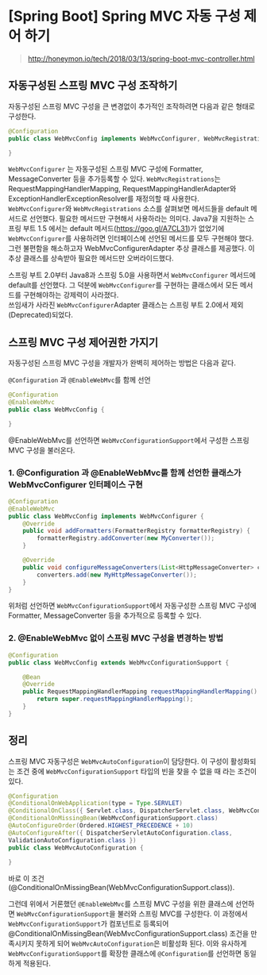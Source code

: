 # [Spring Boot] Spring MVC 자동 구성 제어 하기
> http://honeymon.io/tech/2018/03/13/spring-boot-mvc-controller.html

## 자동구성된 스프링 MVC 구성 조작하기
자동구성된 스프링 MVC 구성을 큰 변경없이 추가적인 조작하려면 다음과 같은 형태로 구성한다.

```java 
@Configuration
public class WebMvcConfig implements WebMvcConfigurer, WebMvcRegistrations {

}
```

`WebMvcConfigurer` 는 자동구성된 스프링 MVC 구성에 Formatter, MessageConverter 등을 추가등록할 수 있다. 
`WebMvcRegistrations`는 RequestMappingHandlerMapping, RequestMappingHandlerAdapter와 ExceptionHandlerExceptionResolver를 재정의할 때 사용한다.  
`WebMvcConfigurer`와 `WebMvcRegistrations` 소스를 살펴보면 메서드들을 default 메서드로 선언했다. 
필요한 메서드만 구현해서 사용하라는 의미다. Java7을 지원하는 스프링 부트 1.5 에서는 default 메서드(https://goo.gl/A7CL31)가 없었기에 `WebMvcConfigurer`를 사용하려면 인터페이스에 선언된 메서드를 모두 구현해야 했다.   
그런 불편함을 해소하고자 WebMvcConfigurerAdapter 추상 클래스를 제공했다. 이 추상 클래스를 상속받아 필요한 메서드만 오버라이드했다.

스프링 부트 2.0부터 Java8과 스프링 5.0을 사용하면서 `WebMvcConfigurer` 메서드에 default를 선언했다. 
그 덕분에 `WebMvcConfigurer`를 구현하는 클래스에서 모든 메서드를 구현해야하는 강제력이 사라졌다.  
쓰임새가 사라진 `WebMvcConfigurer`Adapter 클래스는 스프링 부트 2.0에서 제외(Deprecated)되었다.


## 스프링 MVC 구성 제어권한 가지기
자동구성된 스프링 MVC 구성을 개발자가 완벽히 제어하는 방법은 다음과 같다.

`@Configuration` 과 `@EnableWebMvc`를 함께 선언

```java
@Configuration
@EnableWebMvc
public class WebMvcConfig {

}
```

@EnableWebMvc를 선언하면 `WebMvcConfigurationSupport`에서 구성한 스프링 MVC 구성을 불러온다.

### 1. @Configuration 과 @EnableWebMvc를 함께 선언한 클래스가 WebMvcConfigurer 인터페이스 구현
```java
@Configuration
@EnableWebMvc
public class WebMvcConfig implements WebMvcConfigurer {
    @Override
    public void addFormatters(FormatterRegistry formatterRegistry) {
        formatterRegistry.addConverter(new MyConverter());
    }

    @Override
    public void configureMessageConverters(List<HttpMessageConverter> converters) {
        converters.add(new MyHttpMessageConverter());
    }
}
```

위처럼 선언하면 `WebMvcConfigurationSupport`에서 자동구성한 스프링 MVC 구성에 Formatter, MessageConverter 등을 추가적으로 등록할 수 있다.


### 2. @EnableWebMvc 없이 스프링 MVC 구성을 변경하는 방법

```java
@Configuration
public class WebMvcConfig extends WebMvcConfigurationSupport {

    @Bean
    @Override
    public RequestMappingHandlerMapping requestMappingHandlerMapping() {
        return super.requestMappingHandlerMapping();
    }
}
```

## 정리
스프링 MVC 자동구성은 `WebMvcAutoConfiguration`이 담당한다. 
이 구성이 활성화되는 조건 중에 `WebMvcConfigurationSupport` 타입의 빈을 찾을 수 없을 때 라는 조건이 있다.  

```java
@Configuration
@ConditionalOnWebApplication(type = Type.SERVLET)
@ConditionalOnClass({ Servlet.class, DispatcherServlet.class, WebMvcConfigurer.class })
@ConditionalOnMissingBean(WebMvcConfigurationSupport.class)
@AutoConfigureOrder(Ordered.HIGHEST_PRECEDENCE + 10)
@AutoConfigureAfter({ DispatcherServletAutoConfiguration.class,
ValidationAutoConfiguration.class })
public class WebMvcAutoConfiguration {
	
}
```
바로 이 조건(@ConditionalOnMissingBean(WebMvcConfigurationSupport.class)).

그런데 위에서 거론했던 `@EnableWebMvc`를 스프링 MVC 구성을 위한 클래스에 선언하면 `WebMvcConfigurationSupport`을 불러와 스프링 MVC를 구성한다. 
이 과정에서 `WebMvcConfigurationSupport`가 컴포넌트로 등록되어 @ConditionalOnMissingBean(WebMvcConfigurationSupport.class) 조건을 만족시키지 못하게 되어 `WebMvcAutoConfiguration`은 비활성화 된다. 
이와 유사하게 `WebMvcConfigurationSupport`를 확장한 클래스에 `@Configuration`를 선언하면 동일하게 적용된다.

